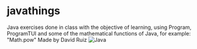 # javathings
Java exercises done in class with the objective of learning, using Program, ProgramTUI and some of the mathematical functions of Java, for example: "Math.pow"
Made by David Ruiz
![Java](https://img.shields.io/badge/java-%23ED8B00.svg?style=for-the-badge&logo=openjdk&logoColor=white)
